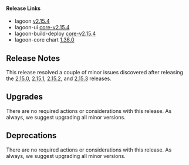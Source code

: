 #### Release Links
* lagoon [v2.15.4](https://github.com/uselagoon/lagoon/releases/tag/v2.15.4)
* lagoon-ui [core-v2.15.4](https://github.com/uselagoon/lagoon-ui/releases/tag/core-v2.15.4)
* lagoon-build-deploy [core-v2.15.4](https://github.com/uselagoon/build-deploy-tool/releases/tag/core-v2.15.4)
* lagoon-core chart [1.36.0](https://github.com/uselagoon/lagoon-charts/releases/tag/lagoon-core-1.36.0)

## Release Notes

This release resolved a couple of minor issues discovered after releasing the [2.15.0](./2.15.0.md), [2.15.1](./2.15.1.md), [2.15.2](./2.15.2.md), and [2.15.3](./2.15.3.md) releases.

## Upgrades

There are no required actions or considerations with this release. As always, we suggest upgrading all minor versions.

## Deprecations

There are no required actions or considerations with this release. As always, we suggest upgrading all minor versions.
